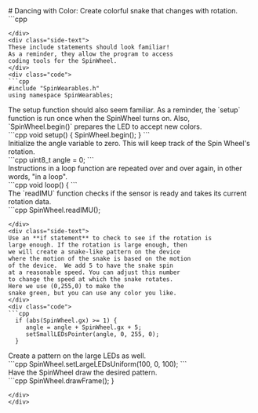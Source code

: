 <div class="flex-container"><div class="wide-text">
# Dancing with Color: Create colorful snake that changes with rotation.
</div>
<div class="side-text">
</div>
<div class="code">
```cpp

```
</div>
<div class="side-text">
These include statements should look familiar!
As a reminder, they allow the program to access
coding tools for the SpinWheel.
</div>
<div class="code">
```cpp
#include "SpinWearables.h"
using namespace SpinWearables;

```
</div>
<div class="side-text">
The setup function should also seem familiar.
As a reminder, the `setup` function is run once when
the SpinWheel turns on. Also, `SpinWheel.begin()`
prepares the LED to accept new colors.
</div>
<div class="code">
```cpp
void setup() {
  SpinWheel.begin();
}
```
</div>
<div class="side-text">
Initialize the angle variable to zero. This will keep
track of the Spin Wheel's rotation.
</div>
<div class="code">
```cpp
uint8_t angle = 0; 
```
</div>
<div class="side-text">
Instructions in a loop function are repeated over and over again,
in other words, "in a loop".
</div>
<div class="code">
```cpp
void loop() {
```
</div>
<div class="side-text">
The `readIMU` function checks if the sensor is ready
and takes its current rotation data.
</div>
<div class="code">
```cpp
  SpinWheel.readIMU();

```
</div>
<div class="side-text">
Use an **if statement** to check to see if the rotation is
large enough. If the rotation is large enough, then 
we will create a snake-like pattern on the device
where the motion of the snake is based on the motion 
of the device.  We add 5 to have the snake spin
at a reasonable speed. You can adjust this number
to change the speed at which the snake rotates.
Here we use (0,255,0) to make the 
snake green, but you can use any color you like. 
</div>
<div class="code">
```cpp
  if (abs(SpinWheel.gx) >= 1) { 
     angle = angle + SpinWheel.gx + 5;
     setSmallLEDsPointer(angle, 0, 255, 0);
  }
```
</div>
<div class="side-text">
Create a pattern on the large LEDs as well. 
</div>
<div class="code">
```cpp
  SpinWheel.setLargeLEDsUniform(100, 0, 100);
```
</div>
<div class="side-text">
Have the SpinWheel draw the desired pattern.
</div>
<div class="code">
```cpp
  SpinWheel.drawFrame();
}
  
```
</div>
</div>